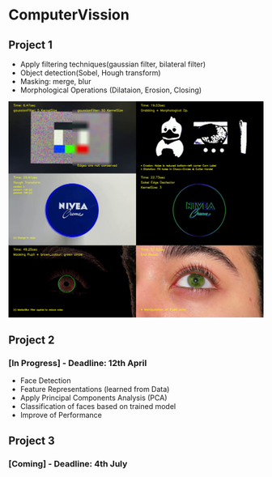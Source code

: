 # ComputerVission
## Project 1 
- Apply filtering techniques(gaussian filter, bilateral filter)
- Object detection(Sobel, Hough transform) 
- Masking: merge, blur
- Morphological Operations (Dilataion, Erosion, Closing)

![alt text](https://github.com/danilotpnta/ComputerVission/blob/main/preject1.jpg)

## Project 2 
### [In Progress] - Deadline: 12th April
- Face Detection
- Feature Representations (learned from Data)
- Apply Principal Components Analysis (PCA)
- Classification of faces based on trained model
- Improve of Performance


## Project 3 
### [Coming] - Deadline: 4th July

